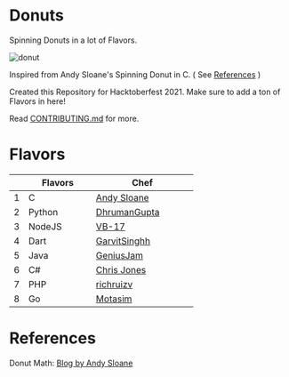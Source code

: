 # Donuts

Spinning Donuts in a lot of Flavors. 


![donut](https://user-images.githubusercontent.com/66507909/135775594-dd729ae2-22d7-4692-92e9-c174c29991b2.gif)


Inspired from Andy Sloane's Spinning Donut in C. ( See [References](#references) )

Created this Repository for Hacktoberfest 2021. Make sure to add a ton of Flavors in here! 

Read [CONTRIBUTING.md](CONTRIBUTING.md) for more.

# Flavors

|   | Flavors                   | Chef                                                                |
|---|---------------------------|---------------------------------------------------------------------|
| 1 | C                         | [Andy Sloane](https://github.com/a1k0n)                             |
| 2 | Python &emsp;&emsp;&emsp; | [DhrumanGupta](https://github.com/DhrumanGupta/) &emsp;&emsp;&emsp; |
| 3 | NodeJS                    | [VB-17](https://github.com/VB-17/)                                  |
| 4 | Dart                      | [GarvitSinghh](https://github.com/GarvitSinghh/)                    |
| 5 | Java                      | [GeniusJam](https://github.com/geniusjam/)                          |
| 6 | C#                        | [Chris Jones](https://github.com/cmjchrisjones)                     |
| 7 | PHP                       | [richruizv](https://github.com/richruizv)                           |
| 8 | Go                        | [Motasim](https://github.com/motasimmakki)                           |

# References

Donut Math: [Blog by Andy Sloane](https://www.a1k0n.net/2011/07/20/donut-math.html)

